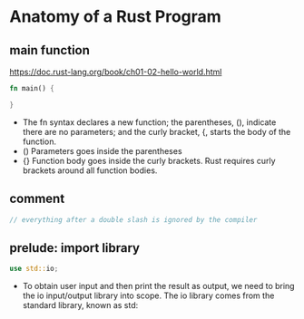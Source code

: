# Anatomy of a Rust Program
## main function
https://doc.rust-lang.org/book/ch01-02-hello-world.html
```rust
fn main() {

}
```
 - The fn syntax declares a new function; the parentheses, (), indicate there are no parameters; and the curly bracket, {, starts the body of the function.
 - () Parameters goes inside the parentheses
 - {} Function body goes inside the curly brackets. Rust requires curly brackets around all function bodies. 

## comment
```rust
// everything after a double slash is ignored by the compiler
```

## prelude: import library
```rust
use std::io;
```
 - To obtain user input and then print the result as output, we need to bring the io input/output library into scope. The io library comes from the standard library, known as std:

